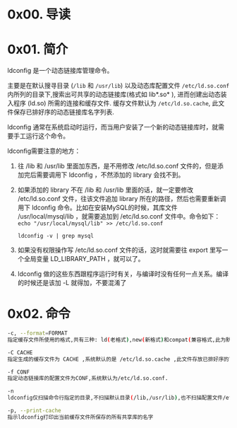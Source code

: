 # 0x00. 导读

# 0x01. 简介

ldconfig 是一个动态链接库管理命令。

主要是在默认搜寻目录 (`/lib` 和 `/usr/lib`) 以及动态库配置文件 `/etc/ld.so.conf` 内所列的目录下,搜索出可共享的动态链接库(格式如 lib*.so* ), 进而创建出动态装入程序 (ld.so) 所需的连接和缓存文件. 缓存文件默认为 `/etc/ld.so.cache`, 此文件保存已排好序的动态链接库名字列表.

ldconfig 通常在系统启动时运行，而当用户安装了一个新的动态链接库时，就需要手工运行这个命令。

ldconfig需要注意的地方：

1. 往 /lib 和 /usr/lib 里面加东西，是不用修改 /etc/ld.so.conf 文件的，但是添加完后需要调用下 ldconfig ，不然添加的 library 会找不到。

2. 如果添加的 library 不在 /lib 和 /usr/lib 里面的话，就一定要修改 /etc/ld.so.conf 文件，往该文件追加 library 所在的路径，然后也需要重新调用下 ldconfig 命令。比如在安装MySQL的时候，其库文件 /usr/local/mysql/lib ，就需要追加到 /etc/ld.so.conf 文件中。命令如下：  
    `echo "/usr/local/mysql/lib" >> /etc/ld.so.conf`

    `ldconfig -v | grep mysql`

3. 如果没有权限操作写 /etc/ld.so.conf 文件的话，这时就需要往 export 里写一个全局变量 LD_LIBRARY_PATH ，就可以了。

4. ldconfig 做的这些东西跟程序运行时有关，与编译时没有任何一点关系。编译的时候还是该加 -L 就得加，不要混淆了

# 0x02. 命令

```bash
-c, --format=FORMAT        
指定缓存文件所使用的格式,共有三种: ld(老格式),new(新格式)和compat(兼容格式,此为默认格式)

-C CACHE                   
指定生成的缓存文件为 CACHE ,系统默认的是 /etc/ld.so.cache ,此文件存放已排好序的可共享的动态链接库的列表

-f CONF                    
指定动态链接库的配置文件为CONF,系统默认为/etc/ld.so.conf.

-n				 
ldconfig仅扫描命令行指定的目录,不扫描默认目录(/lib,/usr/lib),也不扫描配置文件/etc/ld.so.conf所列的目录

-p, --print-cache          
指示ldconfig打印出当前缓存文件所保存的所有共享库的名字

```
